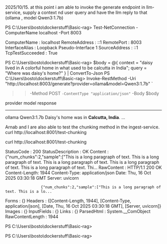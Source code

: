 2025/10/15.
at this point i am able to 
invoke the generate endpoint in llm-service, supply a context nd user query and have the llm reply to that (ollama , model Qwen3:1.7b)

PS C:\Users\bosto\dockerstuff\Basic-rag> Test-NetConnection -ComputerName localhost -Port 8003


ComputerName     : localhost
RemoteAddress    : ::1
RemotePort       : 8003
InterfaceAlias   : Loopback Pseudo-Interface 1
SourceAddress    : ::1
TcpTestSucceeded : True



PS C:\Users\bosto\dockerstuff\Basic-rag> $body = @{ context = "daisy lived in A colorful home in what used to be calcutta in India"; query = "Where was daisy's home?" } | ConvertTo-Json
PS C:\Users\bosto\dockerstuff\Basic-rag> Invoke-RestMethod -Uri "http://localhost:8003/generate?provider=ollama&model=Qwen3:1.7b" `
>>   -Method POST `
>>   -ContentType "application/json" `
>>   -Body $body

provider model      response
-------- -----      --------
ollama   Qwen3:1.7b Daisy's home was in **Calcutta, India**. ...

Arnab and I are also able to test the chunking method in the ingest-service.
curl http://localhost:8001/test-chunking 

curl http://localhost:8001/test-chunking


StatusCode        : 200
StatusDescription : OK
Content           : {"num_chunks":2,"sample":["This is a long paragraph of text. This is a long paragraph of text.
                    This is a long paragraph of text. This is a long paragraph of text. This is a long paragraph of
                    text. Thi...
RawContent        : HTTP/1.1 200 OK
                    Content-Length: 1944
                    Content-Type: application/json
                    Date: Thu, 16 Oct 2025 03:30:18 GMT
                    Server: uvicorn

                    {"num_chunks":2,"sample":["This is a long paragraph of text. This is a lo...
Forms             : {}
Headers           : {[Content-Length, 1944], [Content-Type, application/json], [Date, Thu, 16 Oct 2025 03:30:18 GMT],
                    [Server, uvicorn]}
Images            : {}
InputFields       : {}
Links             : {}
ParsedHtml        : System.__ComObject
RawContentLength  : 1944



PS C:\Users\bosto\dockerstuff\Basic-rag>

PS C:\Users\bosto\dockerstuff\Basic-rag>
